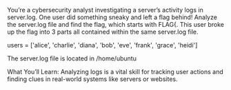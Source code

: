 You’re a cybersecurity analyst investigating a server’s activity logs in server.log. One user did something sneaky and left a flag behind! Analyze the server.log file and find the flag, which starts with FLAG{. This user broke up the flag into 3 parts all contained within the same server.log file.

users = ['alice', 'charlie', 'diana', 'bob', 'eve', 'frank', 'grace', 'heidi']

The server.log file is located in /home/ubuntu

What You’ll Learn: Analyzing logs is a vital skill for tracking user actions and finding clues in real-world systems like servers or websites.
